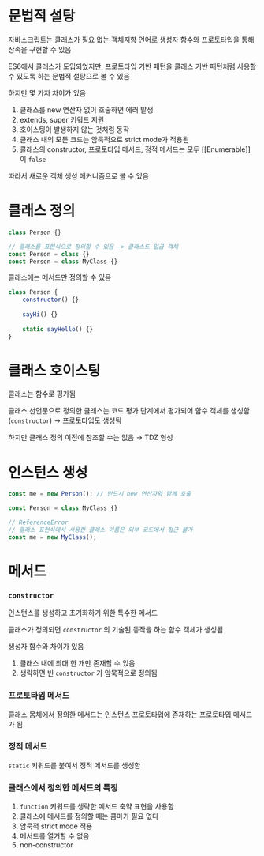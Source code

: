 # 문법적 설탕

자바스크립트는 클래스가 필요 없는 객체지향 언어로 생성자 함수와 프로토타입을 통해 상속을 구현할 수 있음

ES6에서 클래스가 도입되었지만, 프로토타입 기반 패턴을 클래스 기반 패턴처럼 사용할 수 있도록 하는 문법적 설탕으로 볼 수 있음

하지만 몇 가지 차이가 있음

1. 클래스를 new 연산자 없이 호출하면 에러 발생
2. extends, super 키워드 지원
3. 호이스팅이 발생하지 않는 것처럼 동작
4. 클래스 내의 모든 코드는 암묵적으로 strict mode가 적용됨
5. 클래스의 constructor, 프로토타입 메서드, 정적 메서드는 모두 [[Enumerable]] 이 `false`

따라서 새로운 객체 생성 메커니즘으로 볼 수 있음

# 클래스 정의

```jsx
class Person {}

// 클래스를 표현식으로 정의할 수 있음 -> 클래스도 일급 객체
const Person = class {}
const Person = class MyClass {}
```

클래스에는 메서드만 정의할 수 있음

```jsx
class Person {
	constructor() {}
	
	sayHi() {}
	
	static sayHello() {}
}
```

# 클래스 호이스팅

클래스는 함수로 평가됨

클래스 선언문으로 정의한 클래스는 코드 평가 단계에서 평가되어 함수 객체를 생성함(`constructor`) → 프로토타입도 생성됨

하지만 클래스 정의 이전에 참조할 수는 없음  → TDZ 형성

# 인스턴스 생성

```jsx
const me = new Person(); // 반드시 new 연산자와 함께 호출
```

```jsx
const Person = class MyClass {}

// ReferenceError
// 클래스 표현식에서 사용한 클래스 이름은 외부 코드에서 접근 불가
const me = new MyClass();
```

# 메서드

### `constructor`

인스턴스를 생성하고 초기화하기 위한 특수한 메서드

클래스가 정의되면 `constructor` 의 기술된 동작을 하는 함수 객체가 생성됨

생성자 함수와 차이가 있음

1. 클래스 내에 최대 한 개만 존재할 수 있음
2. 생략하면 빈 `constructor` 가 암묵적으로 정의됨

### 프로토타입 메서드

클래스 몸체에서 정의한 메서드는 인스턴스 프로토타입에 존재하는 프로토타입 메서드가 됨

### 정적 메서드

`static` 키워드를 붙여서 정적 메서드를 생성함

### 클래스에서 정의한 메서드의 특징

1. `function` 키워드를 생략한 메서드 축약 표현을 사용함
2. 클래스에 메서드를 정의할 때는 콤마가 필요 없다
3. 암묵적 strict mode 적용
4. 메서드를 열거할 수 없음
5. non-constructor
